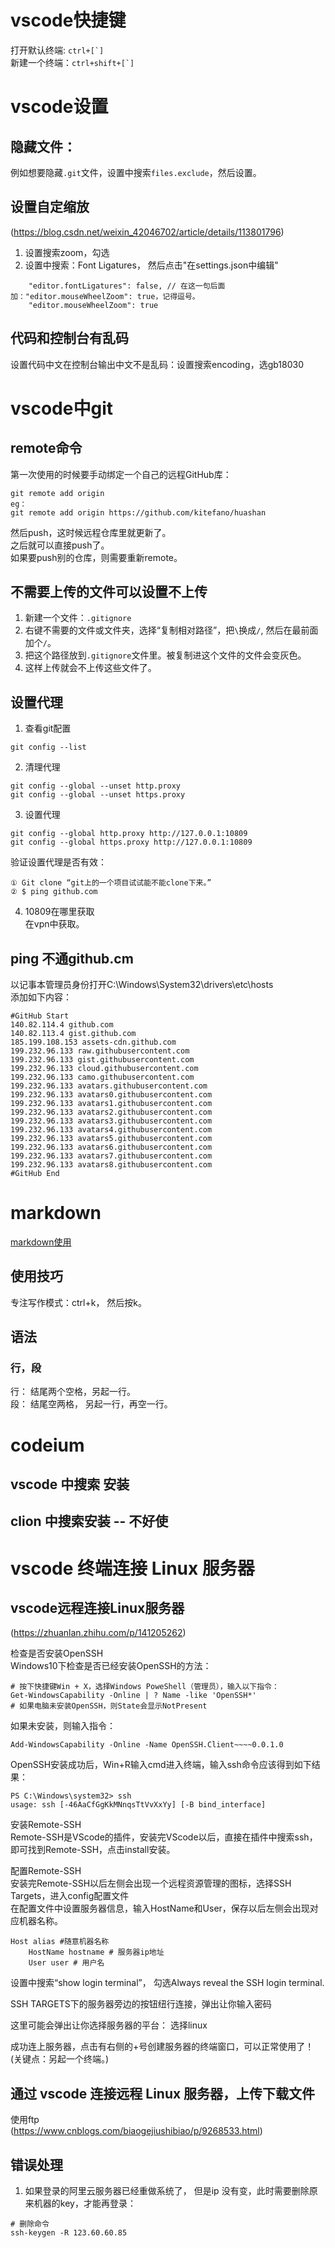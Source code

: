 
# vscode快捷键
打开默认终端: ```ctrl+[`]```   
新建一个终端：```ctrl+shift+[`]```  

# vscode设置  
## 隐藏文件： 
例如想要隐藏`.git`文件，设置中搜索`files.exclude`，然后设置。   
## 设置自定缩放
(https://blog.csdn.net/weixin_42046702/article/details/113801796)  
1. 设置搜索zoom，勾选  
2. 设置中搜索：Font Ligatures， 然后点击"在settings.json中编辑"
```
    "editor.fontLigatures": false, // 在这一句后面加："editor.mouseWheelZoom": true，记得逗号。
    "editor.mouseWheelZoom": true
```
## 代码和控制台有乱码
设置代码中文在控制台输出中文不是乱码：设置搜索encoding，选gb18030


# vscode中git  

## remote命令  
第一次使用的时候要手动绑定一个自己的远程GitHub库：  
```
git remote add origin
eg：
git remote add origin https://github.com/kitefano/huashan
```
然后push，这时候远程仓库里就更新了。  
之后就可以直接push了。  
如果要push别的仓库，则需要重新remote。  

## 不需要上传的文件可以设置不上传
1. 新建一个文件：```.gitignore```  
2. 右键不需要的文件或文件夹，选择“复制相对路径”，把`\`换成`/`, 然后在最前面加个`/`。  
3. 把这个路径放到`.gitignore`文件里。被复制进这个文件的文件会变灰色。  
4. 这样上传就会不上传这些文件了。  


## 设置代理
1. 查看git配置  
```
git config --list  
```
2. 清理代理  
```
git config --global --unset http.proxy  
git config --global --unset https.proxy  
```
3. 设置代理  
```
git config --global http.proxy http://127.0.0.1:10809  
git config --global https.proxy http://127.0.0.1:10809  
```
验证设置代理是否有效：  
```
① Git clone “git上的一个项目试试能不能clone下来。”  
② $ ping github.com  
```
4. 10809在哪里获取  
在vpn中获取。  

## ping 不通github.cm 
以记事本管理员身份打开C:\Windows\System32\drivers\etc\hosts  
添加如下内容：  
```shell
#GitHub Start
140.82.114.4 github.com
140.82.113.4 gist.github.com
185.199.108.153 assets-cdn.github.com
199.232.96.133 raw.githubusercontent.com
199.232.96.133 gist.githubusercontent.com
199.232.96.133 cloud.githubusercontent.com
199.232.96.133 camo.githubusercontent.com
199.232.96.133 avatars.githubusercontent.com 
199.232.96.133 avatars0.githubusercontent.com
199.232.96.133 avatars1.githubusercontent.com
199.232.96.133 avatars2.githubusercontent.com
199.232.96.133 avatars3.githubusercontent.com
199.232.96.133 avatars4.githubusercontent.com
199.232.96.133 avatars5.githubusercontent.com
199.232.96.133 avatars6.githubusercontent.com
199.232.96.133 avatars7.githubusercontent.com
199.232.96.133 avatars8.githubusercontent.com
#GitHub End
```





# markdown
[markdown使用](https://www.bilibili.com/video/BV1JA411h7Gw/?spm_id_from=333.337.search-card.all.click&vd_source=1b7b5e78fade47ae4d4c4cb7dd302b94)

## 使用技巧
专注写作模式：ctrl+k， 然后按k。  


## 语法
### 行，段
行： 结尾两个空格，另起一行。  
段： 结尾空两格， 另起一行，再空一行。  


# codeium
## vscode 中搜索 安装

## clion 中搜索安装 -- 不好使  




# vscode 终端连接 Linux 服务器

## vscode远程连接Linux服务器
(https://zhuanlan.zhihu.com/p/141205262)    

检查是否安装OpenSSH  
Windows10下检查是否已经安装OpenSSH的方法：  
```shell
# 按下快捷键Win + X，选择Windows PoweShell（管理员），输入以下指令：
Get-WindowsCapability -Online | ? Name -like 'OpenSSH*'
# 如果电脑未安装OpenSSH，则State会显示NotPresent
```
如果未安装，则输入指令：  
```shell
Add-WindowsCapability -Online -Name OpenSSH.Client~~~~0.0.1.0  
```
OpenSSH安装成功后，Win+R输入cmd进入终端，输入ssh命令应该得到如下结果：  
```shell
PS C:\Windows\system32> ssh
usage: ssh [-46AaCfGgKkMNnqsTtVvXxYy] [-B bind_interface]
```

安装Remote-SSH  
Remote-SSH是VScode的插件，安装完VScode以后，直接在插件中搜索ssh，即可找到Remote-SSH，点击install安装。  

配置Remote-SSH  
安装完Remote-SSH以后左侧会出现一个远程资源管理的图标，选择SSH Targets，进入config配置文件  
在配置文件中设置服务器信息，输入HostName和User，保存以后左侧会出现对应机器名称。  
```shell
Host alias #随意机器名称
    HostName hostname # 服务器ip地址
    User user # 用户名
```  

设置中搜索“show login terminal”， 勾选Always reveal the SSH login terminal.  

SSH TARGETS下的服务器旁边的按钮纽行连接，弹出让你输入密码   

这里可能会弹出让你选择服务器的平台： 选择linux  

成功连上服务器，点击有右侧的+号创建服务器的终端窗口，可以正常使用了！  (关键点：另起一个终端。)


## 通过 vscode 连接远程 Linux 服务器，上传下载文件
使用ftp  
(https://www.cnblogs.com/biaogejiushibiao/p/9268533.html)  

## 错误处理
1. 如果登录的阿里云服务器已经重做系统了， 但是ip 没有变，此时需要删除原来机器的key，才能再登录：
```shell
# 删除命令
ssh-keygen -R 123.60.60.85
```






